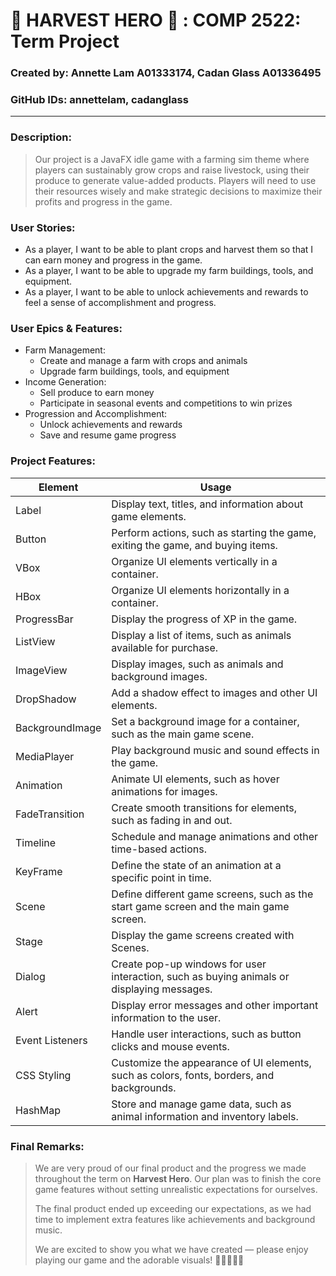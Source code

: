 # 🌾 HARVEST HERO ‍🌾 : COMP 2522: Term Project
### Created by: Annette Lam A01333174, Cadan Glass A01336495
### GitHub IDs: annettelam, cadanglass
***

### Description:
> Our project is a JavaFX idle game with a farming sim theme where players can sustainably grow crops and raise livestock, using their produce to generate value-added products. Players will need to use their resources wisely and make strategic decisions to maximize their profits and progress in the game.

### User Stories:
- As a player, I want to be able to plant crops and harvest them so that I can earn money and progress in the game.
- As a player, I want to be able to upgrade my farm buildings, tools, and equipment.
- As a player, I want to be able to unlock achievements and rewards to feel a sense of accomplishment and progress.

### User Epics & Features:
- Farm Management:
   - Create and manage a farm with crops and animals
   - Upgrade farm buildings, tools, and equipment 
- Income Generation:
   - Sell produce to earn money
   - Participate in seasonal events and competitions to win prizes
- Progression and Accomplishment:
  - Unlock achievements and rewards
  - Save and resume game progress


### Project Features:

| Element           | Usage                                                                                             |
|-------------------|---------------------------------------------------------------------------------------------------|
| Label             | Display text, titles, and information about game elements.                                        |
| Button            | Perform actions, such as starting the game, exiting the game, and buying items.                   |
| VBox              | Organize UI elements vertically in a container.                                                   |
| HBox              | Organize UI elements horizontally in a container.                                                 |
| ProgressBar       | Display the progress of XP in the game.                                                           |
| ListView          | Display a list of items, such as animals available for purchase.                                  |
| ImageView         | Display images, such as animals and background images.                                            |
| DropShadow        | Add a shadow effect to images and other UI elements.                                              |
| BackgroundImage   | Set a background image for a container, such as the main game scene.                              |
| MediaPlayer       | Play background music and sound effects in the game.                                              |
| Animation         | Animate UI elements, such as hover animations for images.                                         |
| FadeTransition    | Create smooth transitions for elements, such as fading in and out.                                |
| Timeline          | Schedule and manage animations and other time-based actions.                                      |
| KeyFrame          | Define the state of an animation at a specific point in time.                                     |
| Scene             | Define different game screens, such as the start game screen and the main game screen.           |
| Stage             | Display the game screens created with Scenes.                                                     |
| Dialog            | Create pop-up windows for user interaction, such as buying animals or displaying messages.        |
| Alert             | Display error messages and other important information to the user.                               |
| Event Listeners   | Handle user interactions, such as button clicks and mouse events.                                 |
| CSS Styling       | Customize the appearance of UI elements, such as colors, fonts, borders, and backgrounds.         |
| HashMap           | Store and manage game data, such as animal information and inventory labels.                      |

### Final Remarks:
> We are very proud of our final product and the progress we made throughout the term on **Harvest Hero**. 
> Our plan was to finish the core game features without setting unrealistic expectations for ourselves. 
> 
> 
> The final product ended up exceeding our expectations, as we had time to implement extra features like achievements and background music.
> 
> 
> We are excited to show you what we have created — please enjoy playing our game and the adorable visuals! 👨‍🌾👩‍🌾‍🌾